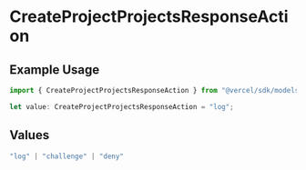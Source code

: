 # CreateProjectProjectsResponseAction

## Example Usage

```typescript
import { CreateProjectProjectsResponseAction } from "@vercel/sdk/models/createprojectop.js";

let value: CreateProjectProjectsResponseAction = "log";
```

## Values

```typescript
"log" | "challenge" | "deny"
```